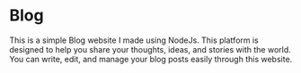 # Blog

This is a simple Blog website I made using NodeJs. This platform is designed to help you share your thoughts, ideas, and stories with the world. You can write, edit, and manage your blog posts easily through this website.
